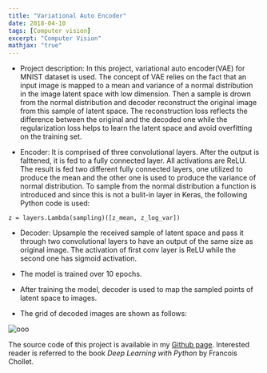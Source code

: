 ```yaml
---
title: "Variational Auto Encoder"
date: 2018-04-10
tags: [Computer vision]
excerpt: "Computer Vision"
mathjax: "true"
---
```

* Project description:
In this project, variational auto encoder(VAE) for MNIST dataset is used. The concept of VAE relies on the fact that an input image is mapped to a mean and variance of a normal distribution in the image latent space with low dimension. Then a sample is drown from the normal distribution and decoder reconstruct the original image from this sample of latent space. The reconstruction loss reflects the difference between the original and the decoded one while the regularization loss helps to learn the latent space and avoid overfitting on the training set.

* Encoder: It is comprised of three convolutional layers. After the output is falttened, it is fed to a fully connected layer. All activations are ReLU. The result is fed two different fully connected layers, one utilized to produce the mean and the other one is used to produce the variance of normal distribution. To sample from the normal distribution a function is introduced and since this is not a bulit-in layer in Keras, the following Python code is used:

```
z = layers.Lambda(sampling)([z_mean, z_log_var])
```     

* Decoder: Upsample the received sample of latent space and pass it through two convolutional layers to have an output of the same size as original image. The activation of first conv layer is ReLU while the second one has sigmoid activation.   

* The model is trained over 10 epochs.

* After training the model, decoder is  used to map the sampled points of latent space to images.

* The grid of decoded images are shown as follows:
<img src="{{ site.url }}{{ site.baseurl }}/images/VAE/mnist.png" alt="ooo">



The source code of this project is available in my [Github page](https://github.com/MohammadrezaAzimi/Cat-Dog-Classification-ConvNet/blob/master/Cats%20and%20dogs%20using%20Keras.ipynb). Interested reader is referred to the book *Deep Learning with Python* by Francois Chollet.         
